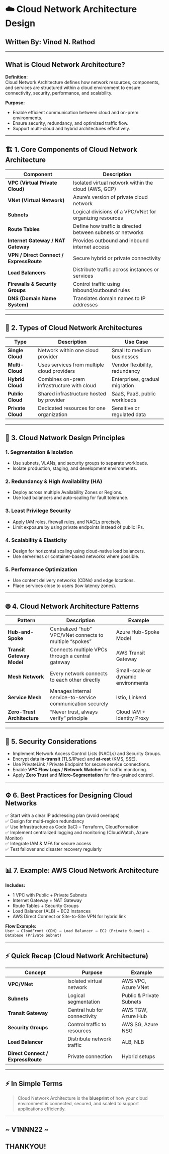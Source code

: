 

# ☁️ Cloud Network Architecture Design

## **Written By:** Vinod N. Rathod

---

## What is Cloud Network Architecture?

**Definition:**  
Cloud Network Architecture defines how network resources, components, and services are structured within a cloud environment to ensure connectivity, security, performance, and scalability.

**Purpose:**
- Enable efficient communication between cloud and on-prem environments.  
- Ensure security, redundancy, and optimized traffic flow.  
- Support multi-cloud and hybrid architectures effectively.

---

## 🏗️ 1. Core Components of Cloud Network Architecture

| Component | Description |
|------------|-------------|
| **VPC (Virtual Private Cloud)** | Isolated virtual network within the cloud (AWS, GCP) |
| **VNet (Virtual Network)** | Azure’s version of private cloud network |
| **Subnets** | Logical divisions of a VPC/VNet for organizing resources |
| **Route Tables** | Define how traffic is directed between subnets or networks |
| **Internet Gateway / NAT Gateway** | Provides outbound and inbound internet access |
| **VPN / Direct Connect / ExpressRoute** | Secure hybrid or private connectivity |
| **Load Balancers** | Distribute traffic across instances or services |
| **Firewalls & Security Groups** | Control traffic using inbound/outbound rules |
| **DNS (Domain Name System)** | Translates domain names to IP addresses |

---

## 🧩 2. Types of Cloud Network Architectures

| Type | Description | Use Case |
|------|--------------|----------|
| **Single Cloud** | Network within one cloud provider | Small to medium businesses |
| **Multi-Cloud** | Uses services from multiple cloud providers | Vendor flexibility, redundancy |
| **Hybrid Cloud** | Combines on-prem infrastructure with cloud | Enterprises, gradual migration |
| **Public Cloud** | Shared infrastructure hosted by provider | SaaS, PaaS, public workloads |
| **Private Cloud** | Dedicated resources for one organization | Sensitive or regulated data |

---

## 🧭 3. Cloud Network Design Principles

### 1. Segmentation & Isolation
- Use subnets, VLANs, and security groups to separate workloads.  
- Isolate production, staging, and development environments.

### 2. Redundancy & High Availability (HA)
- Deploy across multiple Availability Zones or Regions.  
- Use load balancers and auto-scaling for fault tolerance.

### 3. Least Privilege Security
- Apply IAM roles, firewall rules, and NACLs precisely.  
- Limit exposure by using private endpoints instead of public IPs.

### 4. Scalability & Elasticity
- Design for horizontal scaling using cloud-native load balancers.  
- Use serverless or container-based networks where possible.

### 5. Performance Optimization
- Use content delivery networks (CDNs) and edge locations.  
- Place services close to users (low latency zones).

---

## 🌐 4. Cloud Network Architecture Patterns

| Pattern | Description | Example |
|----------|--------------|----------|
| **Hub-and-Spoke** | Centralized “hub” VPC/VNet connects to multiple “spokes” | Azure Hub-Spoke Model |
| **Transit Gateway Model** | Connects multiple VPCs through a central gateway | AWS Transit Gateway |
| **Mesh Network** | Every network connects to each other directly | Small-scale or dynamic environments |
| **Service Mesh** | Manages internal service-to-service communication securely | Istio, Linkerd |
| **Zero-Trust Architecture** | “Never trust, always verify” principle | Cloud IAM + Identity Proxy |

---

## 🧠 5. Security Considerations

- Implement Network Access Control Lists (NACLs) and Security Groups.  
- Encrypt data **in-transit** (TLS/IPsec) and **at-rest** (KMS, SSE).  
- Use PrivateLink / Private Endpoint for secure service connections.  
- Enable **VPC Flow Logs** / **Network Watcher** for traffic monitoring.  
- Apply **Zero Trust** and **Micro-Segmentation** for fine-grained control.

---

## ⚙️ 6. Best Practices for Designing Cloud Networks

✅ Start with a clear IP addressing plan (avoid overlaps)  
✅ Design for multi-region redundancy  
✅ Use Infrastructure as Code (IaC) – Terraform, CloudFormation  
✅ Implement centralized logging and monitoring (CloudWatch, Azure Monitor)  
✅ Integrate IAM & MFA for secure access  
✅ Test failover and disaster recovery regularly  

---

## 📊 7. Example: AWS Cloud Network Architecture

**Includes:**
- 1 VPC with Public + Private Subnets  
- Internet Gateway + NAT Gateway  
- Route Tables + Security Groups  
- Load Balancer (ALB) + EC2 Instances  
- AWS Direct Connect or Site-to-Site VPN for hybrid link  

**Flow Example:**  
`User → CloudFront (CDN) → Load Balancer → EC2 (Private Subnet) → Database (Private Subnet)`

---

## ⚡ Quick Recap (Cloud Network Architecture)

| Concept | Purpose | Example |
|----------|----------|----------|
| **VPC/VNet** | Isolated virtual network | AWS VPC, Azure VNet |
| **Subnets** | Logical segmentation | Public & Private Subnets |
| **Transit Gateway** | Central hub for connectivity | AWS TGW, Azure Hub |
| **Security Groups** | Control traffic to resources | AWS SG, Azure NSG |
| **Load Balancer** | Distribute network traffic | ALB, NLB |
| **Direct Connect / ExpressRoute** | Private connection | Hybrid setups |

---

## ⚡ In Simple Terms

> Cloud Network Architecture is the **blueprint** of how your cloud environment is connected, secured, and scaled to support applications efficiently.

---

## ~ V1NNN22 ~
## THANKYOU! 